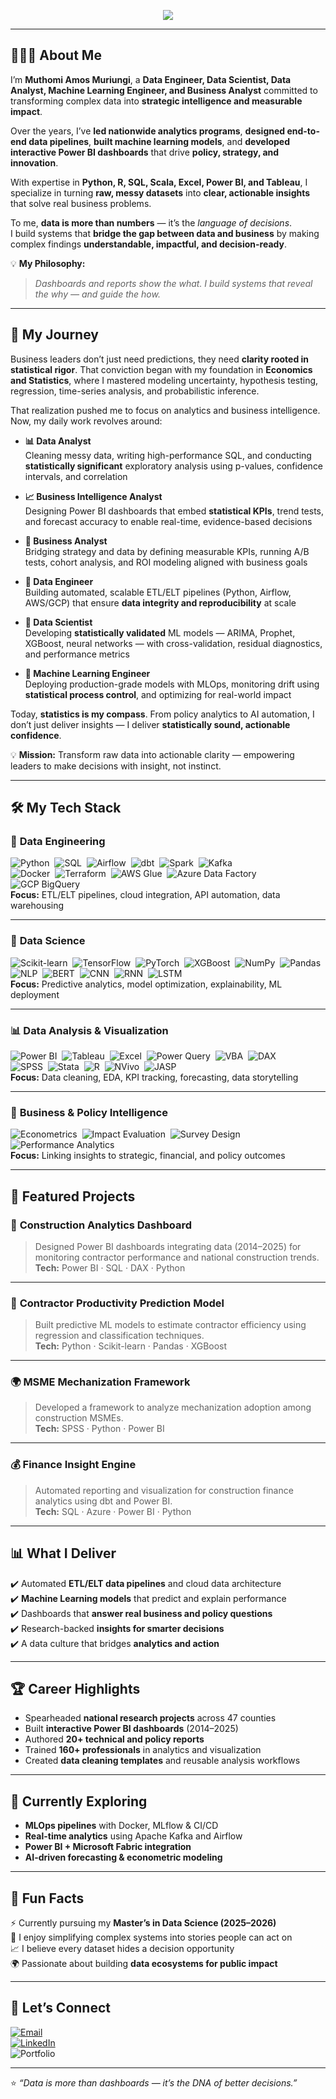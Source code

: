 <!-- Typing SVG Animation -->
<p align="center">
  <img src="https://readme-typing-svg.herokuapp.com?font=Fira+Code&weight=600&size=22&pause=1000&color=2E8B57&center=true&vCenter=true&width=1650&lines=👋+Hi+there%2C+I'm+Muthomi+Amos+Muriungi!;Data+Engineer+·+Data+Scientist+·+Data+Analyst+·+Machine+Learning+Engineer+and+Business+Analyst;I+transform+data+into+decisions+that+drive+impact+and+uncover+problems+dashboards+can’t+see.">
</p>



---

## 👨🏽‍💻 About Me

I’m **Muthomi Amos Muriungi**, a **Data Engineer, Data Scientist, Data Analyst, Machine Learning Engineer, and Business Analyst** committed to transforming complex data into **strategic intelligence and measurable impact**.  

Over the years, I’ve **led nationwide analytics programs**, **designed end-to-end data pipelines**, **built machine learning models**, and **developed interactive Power BI dashboards** that drive **policy, strategy, and innovation**.  

With expertise in **Python, R, SQL, Scala, Excel, Power BI, and Tableau**, I specialize in turning **raw, messy datasets** into **clear, actionable insights** that solve real business problems.  

To me, **data is more than numbers** — it’s the *language of decisions*.  
I build systems that **bridge the gap between data and business** by making complex findings **understandable, impactful, and decision-ready**.  

💡 **My Philosophy:**  
> *Dashboards and reports show the what. I build systems that reveal the why — and guide the how.*


---

## 🌱 My Journey

Business leaders don’t just need predictions, they need **clarity rooted in statistical rigor**. That conviction began with my foundation in **Economics and Statistics**, where I mastered modeling uncertainty, hypothesis testing, regression, time-series analysis, and probabilistic inference.

That realization pushed me to focus on analytics and business intelligence. Now, my daily work revolves around:

- **📊 Data Analyst**  
  Cleaning messy data, writing high-performance SQL, and conducting **statistically significant** exploratory analysis using p-values, confidence intervals, and correlation

- **📈 Business Intelligence Analyst**  
  Designing Power BI dashboards that embed **statistical KPIs**, trend tests, and forecast accuracy to enable real-time, evidence-based decisions

- **🎯 Business Analyst**  
  Bridging strategy and data by defining measurable KPIs, running A/B tests, cohort analysis, and ROI modeling aligned with business goals

- **🧱 Data Engineer**  
  Building automated, scalable ETL/ELT pipelines (Python, Airflow, AWS/GCP) that ensure **data integrity and reproducibility** at scale

- **🤖 Data Scientist**  
  Developing **statistically validated** ML models — ARIMA, Prophet, XGBoost, neural networks — with cross-validation, residual diagnostics, and performance metrics

- **🚀 Machine Learning Engineer**  
  Deploying production-grade models with MLOps, monitoring drift using **statistical process control**, and optimizing for real-world impact

Today, **statistics is my compass**. From policy analytics to AI automation, I don’t just deliver insights — I deliver **statistically sound, actionable confidence**.

💡 **Mission:** Transform raw data into actionable clarity — empowering leaders to make decisions with insight, not instinct.


---


## 🛠️ My Tech Stack

### 🧩 **Data Engineering**  
![Python](https://img.shields.io/badge/Python-3776AB?logo=python&logoColor=white)&nbsp;
![SQL](https://img.shields.io/badge/SQL-336791?logo=postgresql&logoColor=white)&nbsp;
![Airflow](https://img.shields.io/badge/Airflow-017CEE?logo=apache-airflow&logoColor=white)&nbsp;
![dbt](https://img.shields.io/badge/dbt-F46A25?logo=dbt&logoColor=white)&nbsp;
![Spark](https://img.shields.io/badge/Spark-E25A1C?logo=apache-spark&logoColor=white)&nbsp;
![Kafka](https://img.shields.io/badge/Kafka-231F20?logo=apache-kafka&logoColor=white)  
![Docker](https://img.shields.io/badge/Docker-2496ED?logo=docker&logoColor=white)&nbsp;
![Terraform](https://img.shields.io/badge/Terraform-7B42BC?logo=terraform&logoColor=white)&nbsp;
![AWS Glue](https://img.shields.io/badge/AWS_Glue-FF9900?logo=amazon-aws&logoColor=white)&nbsp;
![Azure Data Factory](https://img.shields.io/badge/Azure_Data_Factory-0078D4?logo=microsoft-azure&logoColor=white)&nbsp;
![GCP BigQuery](https://img.shields.io/badge/BigQuery-4285F4?logo=google-cloud&logoColor=white)  
**Focus:** ETL/ELT pipelines, cloud integration, API automation, data warehousing  

---

### 🧠 **Data Science**  
![Scikit-learn](https://img.shields.io/badge/Scikit--learn-F7931E?logo=scikit-learn&logoColor=white)&nbsp;
![TensorFlow](https://img.shields.io/badge/TensorFlow-FF6F00?logo=tensorflow&logoColor=white)&nbsp;
![PyTorch](https://img.shields.io/badge/PyTorch-EE4C2C?logo=pytorch&logoColor=white)&nbsp;
![XGBoost](https://img.shields.io/badge/XGBoost-1C9BFF?logo=xgboost&logoColor=white)&nbsp;
![NumPy](https://img.shields.io/badge/NumPy-013243?logo=numpy&logoColor=white)&nbsp;
![Pandas](https://img.shields.io/badge/Pandas-150458?logo=pandas&logoColor=white)  
![NLP](https://img.shields.io/badge/NLP-4B8BBE?logo=natural-language-processing&logoColor=white)&nbsp;
![BERT](https://img.shields.io/badge/BERT-FF6F00?logo=transformers&logoColor=white)&nbsp;
![CNN](https://img.shields.io/badge/CNN-FF6F00?logo=keras&logoColor=white)&nbsp;
![RNN](https://img.shields.io/badge/RNN-4B8BBE?logo=tensorflow&logoColor=white)&nbsp;
![LSTM](https://img.shields.io/badge/LSTM-4285F4?logo=tensorflow&logoColor=white)  
**Focus:** Predictive analytics, model optimization, explainability, ML deployment  

---

### 📊 **Data Analysis & Visualization**  
![Power BI](https://img.shields.io/badge/Power_BI-F2C811?logo=powerbi&logoColor=black)&nbsp;
![Tableau](https://img.shields.io/badge/Tableau-E97627?logo=tableau&logoColor=white)&nbsp;
![Excel](https://img.shields.io/badge/Excel-217346?logo=microsoft-excel&logoColor=white)&nbsp;
![Power Query](https://img.shields.io/badge/Power_Query-217346?logo=powerbi&logoColor=white)&nbsp;
![VBA](https://img.shields.io/badge/VBA-217346?logo=visual-basic&logoColor=white)&nbsp;
![DAX](https://img.shields.io/badge/DAX-F2C811?logo=powerbi&logoColor=black)  
![SPSS](https://img.shields.io/badge/SPSS-1C1C1C?logo=ibm&logoColor=white)&nbsp;
![Stata](https://img.shields.io/badge/Stata-1A5B9B?logo=stata&logoColor=white)&nbsp;
![R](https://img.shields.io/badge/R-276DC3?logo=r&logoColor=white)&nbsp;
![NVivo](https://img.shields.io/badge/NVivo-1C75BC?logo=nvivo&logoColor=white)&nbsp;
![JASP](https://img.shields.io/badge/JASP-1C75BC?logo=jasp&logoColor=white)  
**Focus:** Data cleaning, EDA, KPI tracking, forecasting, data storytelling  

---

### 🧮 **Business & Policy Intelligence**  
![Econometrics](https://img.shields.io/badge/Econometrics-1f77b4?logo=r&logoColor=white)&nbsp;
![Impact Evaluation](https://img.shields.io/badge/Impact_Evaluation-2ca02c?logo=data:image/svg+xml;base64,PHN2ZyB4bWxucz0iaHR0cDovL3d3dy53My5vcmcvMjAwMC9zdmciIHdpZHRoPSIxNiIgaGVpZ2h0PSIxNiIgZmlsbD0iI2ZmZiIgdmlld0JveD0iMCAwIDI0IDI0Ij48cGF0aCBkPSJNMTIgMGM2LjYyNyAwIDEyIDUuMzczIDEyIDEyczUuMzczLTEyIDEyLTEyLTUuMzczLTEyLTEyLTEyLTEyIDUtMTIgMTJ6bTAgMmMtNS41MTQgMC0xMCA0LjQ4Ni0xMCAxMHM0LjQ4NiAxMCAxMCAxMCAxMC00LjQ4NiAxMC0xMGMwLTUuNTE0LTQuNDg2LTEwLTEwLTEwem0tMS4yNSA3Ljc1aDIuNXY0LjVoLTJ6bS0xLTIuNWgyLjV2MS41aC0yLjc1eiIvPjwvc3ZnPg==&logoColor=white)&nbsp;
![Survey Design](https://img.shields.io/badge/Survey_Design-9467bd?logo=surveymonkey&logoColor=white)&nbsp;
![Performance Analytics](https://img.shields.io/badge/Performance_Analytics-ff7f0e?logo=google-analytics&logoColor=white)  
**Focus:** Linking insights to strategic, financial, and policy outcomes  

---

## 💼 Featured Projects

### 🧱 **Construction Analytics Dashboard**
> Designed Power BI dashboards integrating data (2014–2025) for monitoring contractor performance and national construction trends.  
**Tech:** Power BI · SQL · DAX · Python  

---

### 🤖 **Contractor Productivity Prediction Model**
> Built predictive ML models to estimate contractor efficiency using regression and classification techniques.  
**Tech:** Python · Scikit-learn · Pandas · XGBoost  

---

### 🌍 **MSME Mechanization Framework**
> Developed a framework to analyze mechanization adoption among construction MSMEs.  
**Tech:** SPSS · Python · Power BI  

---

### 💰 **Finance Insight Engine**
> Automated reporting and visualization for construction finance analytics using dbt and Power BI.  
**Tech:** SQL · Azure · Power BI · Python  

---

## 📊 What I Deliver

✔️ Automated **ETL/ELT data pipelines** and cloud data architecture  
✔️ **Machine Learning models** that predict and explain performance  
✔️ Dashboards that **answer real business and policy questions**  
✔️ Research-backed **insights for smarter decisions**  
✔️ A data culture that bridges **analytics and action**

---

## 🏆 Career Highlights

- Spearheaded **national research projects** across 47 counties  
- Built **interactive Power BI dashboards** (2014–2025)  
- Authored **20+ technical and policy reports**  
- Trained **160+ professionals** in analytics and visualization  
- Created **data cleaning templates** and reusable analysis workflows  

---

## 🌱 Currently Exploring

- **MLOps pipelines** with Docker, MLflow & CI/CD  
- **Real-time analytics** using Apache Kafka and Airflow  
- **Power BI + Microsoft Fabric integration**  
- **AI-driven forecasting & econometric modeling**

---

## 💬 Fun Facts

⚡ Currently pursuing my **Master’s in Data Science (2025–2026)**  
🎯 I enjoy simplifying complex systems into stories people can act on  
📈 I believe every dataset hides a decision opportunity  
🌍 Passionate about building **data ecosystems for public impact**


---

## 🤝 Let’s Connect

[![Email](https://img.shields.io/badge/Email-amosmuthomi8@gmail.com-red?logo=gmail&logoColor=white&style=flat-square)](mailto:amosmuthomi8@gmail.com)  
[![LinkedIn](https://img.shields.io/badge/LinkedIn-Muthomi%20Amos-0A66C2?logo=linkedin&logoColor=white&style=flat-square)](https://www.linkedin.com/in/muthomi-amos-982a78269)  
![Portfolio](https://img.shields.io/badge/Portfolio-View%20Projects-2ea44f?logo=github&logoColor=white&style=flat-square)

---

⭐ *“Data is more than dashboards — it’s the DNA of better decisions.”*

